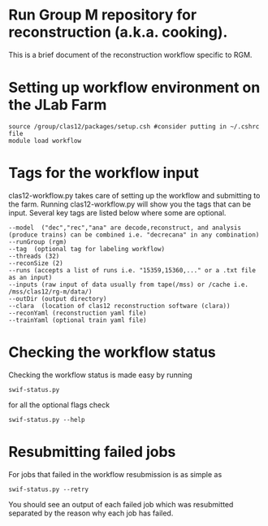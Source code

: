 # Run Group M repository for reconstruction (a.k.a. cooking). 
This is a brief document of the reconstruction workflow specific to RGM. 

# Setting up workflow environment on the JLab Farm

```
source /group/clas12/packages/setup.csh #consider putting in ~/.cshrc file
module load workflow
```

# Tags for the workflow input
clas12-workflow.py takes care of setting up the workflow and submitting to the farm. Running clas12-workflow.py will show you the tags that can be input. Several key tags are listed below where some are optional. 

```
--model  ("dec","rec","ana" are decode,reconstruct, and analysis (produce trains) can be combined i.e. "decrecana" in any combination)
--runGroup (rgm)
--tag  (optional tag for labeling workflow)
--threads (32)
--reconSize (2)
--runs (accepts a list of runs i.e. "15359,15360,..." or a .txt file as an input)
--inputs (raw input of data usually from tape(/mss) or /cache i.e. /mss/clas12/rg-m/data/)
--outDir (output directory)
--clara  (location of clas12 reconstruction software (clara))
--reconYaml (reconstruction yaml file)
--trainYaml (optional train yaml file)
```

# Checking the workflow status 

Checking the workflow status is made easy by running 

```
swif-status.py 

```

for all the optional flags check 

```
swif-status.py --help

```

# Resubmitting failed jobs

For jobs that failed in the workflow resubmission is as simple as 

```
swif-status.py --retry

```

You should see an output of each failed job which was resubmitted separated by the reason why each job has failed. 


